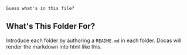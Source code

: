     Guess what's in this file?

## What's This Folder For?

Introduce each folder by authoring a `README.md` in each folder. Docas
will render the markdown into html like this.
